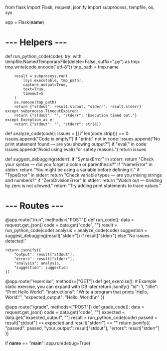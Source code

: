 from flask import Flask, request, jsonify
import subprocess, tempfile, os, sys

app = Flask(__name__)

# --- Helpers ---
def run_python_code(code):
    try:
        with tempfile.NamedTemporaryFile(delete=False, suffix=".py") as tmp:
            tmp.write(code.encode("utf-8"))
            tmp_path = tmp.name

        result = subprocess.run(
            [sys.executable, tmp_path],
            capture_output=True,
            text=True,
            timeout=5
        )
        os.remove(tmp_path)
        return {"stdout": result.stdout, "stderr": result.stderr}
    except subprocess.TimeoutExpired:
        return {"stdout": "", "stderr": "Execution timed out."}
    except Exception as e:
        return {"stdout": "", "stderr": str(e)}


def analyze_code(code):
    issues = []
    if len(code.strip()) == 0:
        issues.append("Code is empty!")
    if "print(" not in code:
        issues.append("No print statement found — are you showing output?")
    if "eval(" in code:
        issues.append("Avoid using eval() for safety reasons.")
    return issues


def suggest_debugging(stderr):
    if "SyntaxError" in stderr:
        return "Check your syntax — did you forget a colon or parenthesis?"
    if "NameError" in stderr:
        return "You might be using a variable before defining it."
    if "TypeError" in stderr:
        return "Check variable types — are you mixing strings and numbers?"
    if "ZeroDivisionError" in stderr:
        return "Watch out — dividing by zero is not allowed."
    return "Try adding print statements to trace values."


# --- Routes ---
@app.route("/run", methods=["POST"])
def run_code():
    data = request.get_json()
    code = data.get("code", "")
    result = run_python_code(code)
    analysis = analyze_code(code)
    suggestion = suggest_debugging(result["stderr"]) if result["stderr"] else "No issues detected."

    return jsonify({
        "output": result["stdout"],
        "errors": result["stderr"],
        "analysis": analysis,
        "suggestion": suggestion
    })


@app.route("/exercise", methods=["GET"])
def get_exercise():
    # Example static exercise, you can expand with DB later
    return jsonify({
        "id": 1,
        "title": "Print Hello World",
        "instructions": "Write a program that prints 'Hello, World!'",
        "expected_output": "Hello, World!\n"
    })


@app.route("/grade", methods=["POST"])
def grade_code():
    data = request.get_json()
    code = data.get("code", "")
    expected = data.get("expected_output", "")
    result = run_python_code(code)
    passed = result["stdout"] == expected and result["stderr"] == ""
    return jsonify({
        "passed": passed,
        "your_output": result["stdout"],
        "errors": result["stderr"]
    })


if __name__ == "__main__":
    app.run(debug=True)
